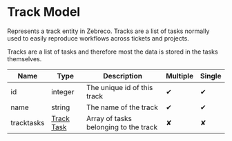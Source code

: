 # Track Model

Represents a track entity in Zebreco. Tracks are a list of tasks normally used to easily reproduce workflows across tickets and projects.

Tracks are a list of tasks and therefore most the data is stored in the tasks themselves.


| Name          | Type                              | Description                           | Multiple | Single |
|---------------|-----------------------------------|---------------------------------------|----------|--------|
| id            | integer                           | The unique id of this track           |    ✔     |   ✔    |
| name          | string                            | The name of the track                 |    ✔     |   ✔    |
| tracktasks    | [Track Task](api-tracktask.md)    | Array of tasks belonging to the track |    ✘     |   ✘    |